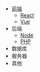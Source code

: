- [前端](前端/)
    - [React](前端/react/)
    - [Vue](前端/vue/)
- 后端
    - [Node](后端/node/)
    - [PHP](后端/php/)
- 数据库
- 服务器
- 其他
